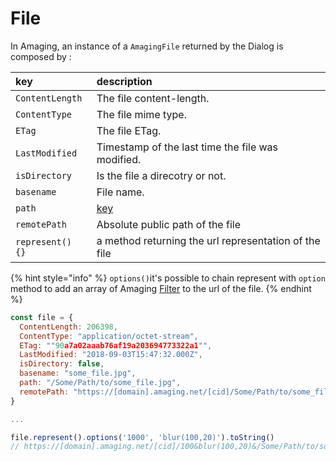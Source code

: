 # File

In Amaging, an instance of a `AmagingFile` returned by the Dialog is composed by :

| key | description |
| :--- | :--- |
| `ContentLength` | The file content-length. |
| `ContentType` | The file mime type. |
| `ETag` | The file ETag. |
| `LastModified` | Timestamp of the last time the file was modified. |
| `isDirectory` | Is the file a direcotry or not. |
| `basename` | File name. |
| `path` | [key](../amaging.md) |
| `remotePath` | Absolute public path of the file |
| `represent() {}` | a method returning the url representation of the file |

{% hint style="info" %}
`options()`it's possible to chain represent with `option` method to add an array of Amaging [Filter](../filters/filters.md) to the url of the file.
{% endhint %}

```javascript
const file = {
  ContentLength: 206398,
  ContentType: "application/octet-stream",
  ETag: ""90a7a02aaab76af19a203694773322a1"",
  LastModified: "2018-09-03T15:47:32.000Z",
  isDirectory: false,
  basename: "some_file.jpg",
  path: "/Some/Path/to/some_file.jpg",
  remotePath: "https://[domain].amaging.net/[cid]/Some/Path/to/some_file.jpg"
}

...

file.represent().options('1000', 'blur(100,20)').toString()
// https://[domain].amaging.net/[cid]/100&blur(100,20)&/Some/Path/to/some_file.jpg
```


